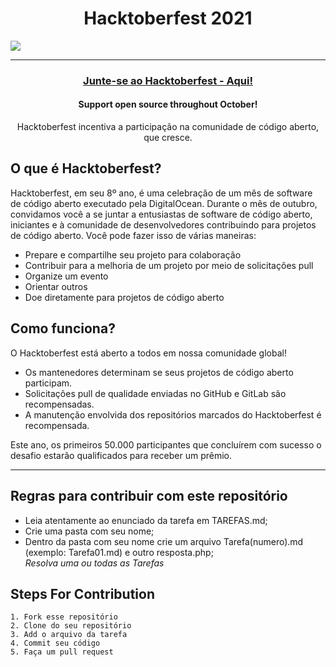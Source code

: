 <h1 align="center"> Hacktoberfest 2021 </h1>
<img src="https://hacktoberfest.digitalocean.com/_nuxt/img/logo-hacktoberfest-full.f42e3b1.svg">

***
<h3 align="center">
    <a href="https://hacktoberfest.digitalocean.com/">
        Junte-se ao Hacktoberfest - Aqui! 
    </a>
</h3>

<h4 align="center">Support open source throughout October!</h4>
<p align="center">Hacktoberfest incentiva a participação na comunidade de código aberto, que cresce.</p>

## O que é Hacktoberfest?

Hacktoberfest, em seu 8º ano, é uma celebração de um mês de software de código aberto executado pela DigitalOcean. Durante o mês de outubro, convidamos você a se juntar a entusiastas de software de código aberto, iniciantes e à comunidade de desenvolvedores contribuindo para projetos de código aberto. Você pode fazer isso de várias maneiras:

- Prepare e compartilhe seu projeto para colaboração
- Contribuir para a melhoria de um projeto por meio de solicitações pull
- Organize um evento
- Orientar outros
- Doe diretamente para projetos de código aberto


## Como funciona?
O Hacktoberfest está aberto a todos em nossa comunidade global!
- Os mantenedores determinam se seus projetos de código aberto participam.
- Solicitações pull de qualidade enviadas no GitHub e GitLab são recompensadas.
- A manutenção envolvida dos repositórios marcados do Hacktoberfest é recompensada.


Este ano, os primeiros 50.000 participantes que concluírem com sucesso o desafio estarão qualificados para receber um prêmio.

***
## Regras para contribuir com este repositório

-   Leia atentamente ao enunciado da tarefa em TAREFAS.md;
-   Crie uma pasta com seu nome;
-   Dentro da pasta com seu nome crie um arquivo Tarefa(numero).md (exemplo: Tarefa01.md) e outro resposta.php;  
*Resolva uma ou todas as Tarefas*

## Steps For Contribution

    1. Fork esse repositório
    2. Clone do seu repositório
    3. Add o arquivo da tarefa
    4. Commit seu código
    5. Faça um pull request
